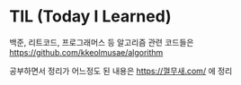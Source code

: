 # TIL (Today I Learned)

백준, 리트코드, 프로그래머스 등 알고리즘 관련 코드들은 https://github.com/kkeolmusae/algorithm 

공부하면서 정리가 어느정도 된 내용은 https://껄무새.com/ 에 정리
